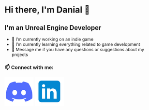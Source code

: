 # Hi there, I'm Danial 👋

## I'm an Unreal Engine Developer

- 🔭 I’m currently working on an indie game
- 🌱 I’m currently learning everything related to game development
- 💬 Message me if you have any questions or suggestions about my projects

### 📫 Connect with me:
[![Discord](./Images/Discord.svg)](https://discord.com/users/810853382193545227)
[![LinkedIn](./Images/LinkedIn.svg)](https://linkedin.com/in/danialkamali)

<!---
Icons by Icons8
https://icons8.com
-->
